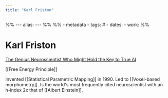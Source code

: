 ```yaml
---
title: "Karl Friston"
---
```

%% ---
alias: 
--- %%
%% - metadata
	- tags: # 
	- dates: 
	- work: %%

# Karl Friston

[The Genius Neuroscientist Who Might Hold the Key to True AI](https://www.wired.com/story/karl-friston-free-energy-principle-artificial-intelligence/)

[[Free Energy Principle]]

Invented [[Statistical Parametric Mapping]] in 1990. Led to [[Voxel-based morphometry]]. Is the world's most frequently cited neuroscientist with an h-index 2x that of [[Albert Einstein]].


